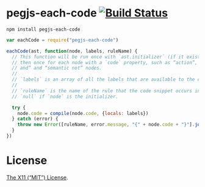 pegjs-each-code [![Build Status](https://travis-ci.org/lydell/pegjs-each-code.png?branch=master)](https://travis-ci.org/lydell/pegjs-each-code)
===============

`npm install pegjs-each-code`

```js
var eachCode = require("pegjs-each-code")

eachCode(ast, function(node, labels, ruleName) {
  // This function will be run once with `ast.initializer` (if it exists), and
  // then once for each node with a `code` property, such as “action”, “semantic
  // and” and “semantic not” nodes.
  //
  // `labels` is an array of all the labels that are available to the code snippet.
  //
  // `ruleName` is the name of the rule that the code snippet occurs in, or
  // `null` if `node` is the initializer.

  try {
    node.code = compile(node.code, {locals: labels})
  } catch (error) {
    throw new Error([ruleName, error.message, "{" + node.code + "}"].join("\n\n"))
  }
})
```


License
=======

[The X11 (“MIT”) License](LICENSE).
